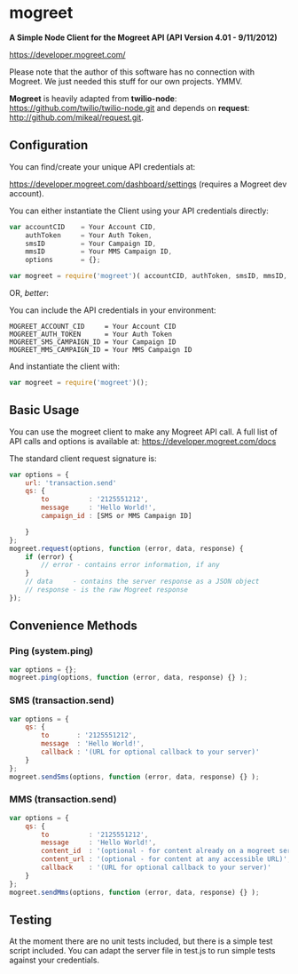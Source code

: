 mogreet
=======

**A Simple Node Client for the Mogreet API (API Version 4.01 - 9/11/2012)**

<https://developer.mogreet.com/>

Please note that the author of this software has no connection with Mogreet.
We just needed this stuff for our own projects. YMMV.  

**Mogreet** is heavily adapted from **twilio-node**:  <https://github.com/twilio/twilio-node.git> and depends on **request**:  <http://github.com/mikeal/request.git>.

Configuration
-------------

You can find/create your unique API credentials at:

<https://developer.mogreet.com/dashboard/settings> (requires a Mogreet dev account).

You can either instantiate the Client using your API credentials directly:
```javascript
var accountCID 	  = Your Account CID,
	authToken     = Your Auth Token,
	smsID         = Your Campaign ID,
	mmsID         = Your MMS Campaign ID,
	options       = {};

var mogreet = require('mogreet')( accountCID, authToken, smsID, mmsID, options );
```

OR, *better*:

You can include the API credentials in your environment:
```
MOGREET_ACCOUNT_CID     = Your Account CID
MOGREET_AUTH_TOKEN      = Your Auth Token
MOGREET_SMS_CAMPAIGN_ID = Your Campaign ID
MOGREET_MMS_CAMPAIGN_ID = Your MMS Campaign ID
```

And instantiate the client with:
```javascript
var mogreet = require('mogreet')();
```

Basic Usage
-----------

You can use the mogreet client to make any Mogreet API call.
A full list of API calls and options is available at:
<https://developer.mogreet.com/docs>

The standard client request signature is:
```javascript
var options = {
	url: 'transaction.send'
	qs: {
		to          : '2125551212',
		message     : 'Hello World!',
		campaign_id : [SMS or MMS Campaign ID]

	}
};
mogreet.request(options, function (error, data, response) {
	if (error) {
		// error - contains error information, if any
	}
	// data     - contains the server response as a JSON object
	// response - is the raw Mogreet response
});
```

Convenience Methods
-------------------

### Ping (system.ping)
```javascript
var options = {};
mogreet.ping(options, function (error, data, response) {} );
```

### SMS (transaction.send)
```javascript
var options = {
	qs: {
		to       : '2125551212',
		message  : 'Hello World!',
		callback : '(URL for optional callback to your server)'
	}
};
mogreet.sendSms(options, function (error, data, response) {} );
```

### MMS (transaction.send)
```javascript
var options = {
	qs: {
		to          : '2125551212',
		message     : 'Hello World!',
		content_id  : '(optional - for content already on a mogreet server)',
		content_url : '(optional - for content at any accessible URL)',
		callback    : '(URL for optional callback to your server)'
	}
};
mogreet.sendMms(options, function (error, data, response) {} );
```

Testing
-------

At the moment there are no unit tests included, but there is a simple
test script included. You can adapt the server file in test.js
to run simple tests against your credentials.

